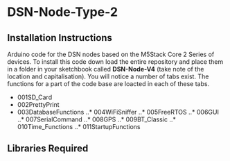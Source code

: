 # DSN-Node-Type-2
## Installation Instructions
Arduino code for the DSN nodes based on the M5Stack Core 2 Series of devices. 
To install this code down load the entire repository and place them in a folder in your sketchbook called **DSN-Node-V4** (take note of the location and capitalisation). You will notice a number of tabs exist. The functions for a part of the code base are loacted in each of these tabs.

*  001SD_Card
*  002PrettyPrint
*  003DatabaseFunctions
..* 004WiFiSniffer
..* 005FreeRTOS
..* 006GUI
..* 007SerialCommand
..* 008GPS
..* 009BT_Classic
..* 010Time_Functions
..* 011StartupFunctions

## Libraries Required
